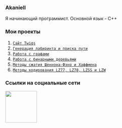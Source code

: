 ### Akaniell

Я начинающий программист. Основной язык - C++

### Мои проекты
1. [`Сайт Twiqs`](https://github.com/Akaniell/Twiqs)
2. [`Генерация лабиринта и поиска пути`](https://github.com/Akaniell/Maze)
3. [`Работа с графами`](https://github.com/Akaniell/Graph)
4. [`Работа с бинарными деревьями`](https://github.com/Akaniell/Tree)
5. [`Методы сжатия Шеннона-Фэно и Хаффмена`](https://github.com/Akaniell/Codes)
6. [`Методы кодирования LZ77, LZ78, LZSS и LZW`](https://github.com/Akaniell/Encryption)

### Ссылки на социальные сети
<a href="https://steamcommunity.com/profiles/76561198126156026/" ><img src="https://upload.wikimedia.org/wikipedia/commons/thumb/8/87/New_Steam_Logo_with_name.jpg/800px-New_Steam_Logo_with_name.jpg" width = 100px /> </a>
